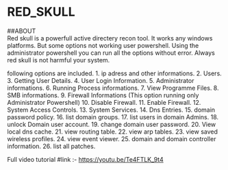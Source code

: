 # RED_SKULL

##ABOUT        
Red skull is a powerfull active directery recon tool.
It works any windows platforms.
But some options not working user powershell. Using the administrator powershell you can run all the options without error. 
Always red skull is not harmful your system.

following options are included. 
     1.  ip adress and other informations.
     2.  Users. 
	 3.  Getting User Details. 
	 4.  User Login Information.
	 5.  Administrator informations. 
	 6.  Running Process informations. 
	 7.  View Programme Files. 
	 8.  SMB informations. 
	 9.  Firewall Informations (This option running only Administrator Powershell)
	 10. Disable Firewall. 
	 11. Enable Firewall. 
	 12. System Access Controls. 
	 13. System Services. 
	 14. Dns Entries. 
	 15. domain password policy. 
	 16. list domain groups. 
	 17. list users in domain Admins. 
	 18. unlock Domain user account. 
	 19. change domain user password. 
	 20. View local dns cache. 
	 21. view routing table. 
	 22. view arp tables. 
	 23. view saved wireless profiles. 
	 24. view event viewer. 
	 25. domain and domain controller information. 
	 26. list all patches.

Full video tutorial 
    #link :- https://youtu.be/Te4FTLK_9t4
